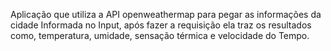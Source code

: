 Aplicação que utiliza a API openweathermap para pegar as informações da cidade Informada no Input, após fazer a requisição ela traz os resultados como, temperatura, umidade, sensação térmica e velocidade do Tempo.
